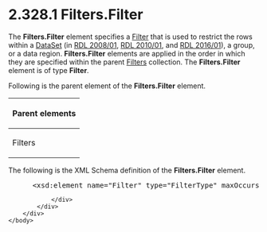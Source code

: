 <html dir="LTR" xmlns:mshelp="http://msdn.microsoft.com/mshelp" xmlns:ddue="http://ddue.schemas.microsoft.com/authoring/2003/5" xmlns:xlink="http://www.w3.org/1999/xlink" xmlns:tool="http://www.microsoft.com/tooltip">
    <head>
        <meta http-equiv="Content-Type" content="text/html; CHARSET=utf-8"></meta>
        <meta name="save" content="history"></meta>
        <title>2.328.1 Filters.Filter</title>
        <xml>
            <mshelp:toctitle title="2.328.1 Filters.Filter"></mshelp:toctitle>
            <mshelp:rltitle title="[MS-RDL]: Filters.Filter"></mshelp:rltitle>
            <mshelp:keyword index="A" term="b6ae5099-79d2-4be6-b735-b20a8b3b00ed"></mshelp:keyword>
            <mshelp:attr name="DCSext.ContentType" value="open specification"></mshelp:attr>
            <mshelp:attr name="AssetID" value="b6ae5099-79d2-4be6-b735-b20a8b3b00ed"></mshelp:attr>
            <mshelp:attr name="TopicType" value="kbRef"></mshelp:attr>
            <mshelp:attr name="DCSext.Title" value="[MS-RDL]: Filters.Filter" />
        </xml>
    </head>
    <body>
        <div id="header">
            <h1 class="heading">2.328.1 Filters.Filter</h1>
        </div>
        <div id="mainSection">
            <div id="mainBody">
                <div id="allHistory" class="saveHistory"></div>
                <div id="sectionSection0" class="section" name="collapseableSection">
                    

<p>The <b>Filters.Filter</b> element specifies a <a href="c0f6a66a-1055-4f4d-b1e7-4fc47b588ed2.md">Filter</a> that is used to
restrict the rows within a <a href="a14782b0-2e2f-4305-83a3-3de3fd750b6a.md">DataSet</a>
(in <a href="1e855f94-4617-47e4-b89e-0856c6cb420f.md">RDL 2008/01</a>, <a href="3428e690-a348-4ec7-8a6a-8efb42d2cdee.md">RDL 2010/01</a>, and <a href="52ce3983-2bfc-4e72-9359-42aaf5fe4509.md">RDL 2016/01</a>), a
group, or a data region. <b>Filters.Filter</b> elements are applied in the
order in which they are specified within the parent <a href="4075354a-2747-4ce0-ba0f-3e32a950f605.md">Filters</a> collection. The <b>Filters.Filter</b>
element is of type <b>Filter</b>.</p>

<p>Following is the parent element of the <b>Filters.Filter</b>
element.</p>

<table>
 <thead>
  <tr>
   <th>
   <p>Parent elements</p>
   </th>
  </tr>
 </thead>
 <tr>
  <td>
  <p>Filters</p>
  </td>
 </tr>
</table>

<p>The following is the XML Schema definition of the <b>Filters.Filter</b>
element.</p>

<dl>
<dd>
<div><pre> &lt;xsd:element name=&quot;Filter&quot; type=&quot;FilterType&quot; maxOccurs=&quot;unbounded&quot; /&gt;
</pre></div>
</dd></dl>


                </div>
            </div>
        </div>
    </body>
</html>